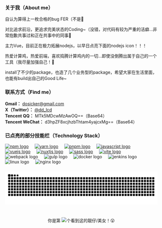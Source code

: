<!-- ## Hello there！ 👋 -->
### 关于我（About me）
自认为算得上一枚合格的bug FER（不是🤣 <br /> 

对比追求前沿，更追求完美状态的Coding~（没错，对代码有较为严重的洁癖...非常抱歉共事过和正在共事中的同事🙏 <br />

主力Vue，目前正在极力拓展nodejs，以早日点亮下面的nodejs icon！！！ <br />

热爱计算鸡，热爱前端，喜欢捣腾计算鸡内的一切...即使没倒腾出属于自己的一个工具（我尽量加强自己！🤡 <br />

install了不少的package，也造了几个业务型的package，希望大家在生活里面，也能有build出自己的Good Life~

<!-- “The Life” program is being build… -->


### 联系方式（Find me）
**Gmail：** <dosicker@gmail.com> <br />
**X（Twitter）：** [@dd_lcd](https://x.com/dd_lcd) <br />
**Tencent QQ：** MTk5MDcwMzAwOQ==（Base64） <br />
**Tencent WeChat：** d3hpZF8xcjhzbThtam4yajcxMg==（Base64） <br />


### 已点亮的部分技能栏（Technology Stack）

<div align="left">
  <a href="https://www.npmjs.com" title="npmjs" style="display: inline-block;width: auto;"><img src="https://skillicons.dev/icons?i=npm" alt="npm logo" /></a>
  <img width="12" />
  <a href="https://classic.yarnpkg.com/en/" title="yarn" style="display: inline-block;width: auto;"><img src="https://skillicons.dev/icons?i=yarn" alt="yarn logo" /></a>
  <img width="12" />
  <a href="https://pnpm.io" title="pnpm"><img src="https://skillicons.dev/icons?i=pnpm" height="40" alt="pnpm logo" /></a>
  <img width="12" />
  <a href="https://developer.mozilla.org/en-US/docs/Web/JavaScript" title="JavaScript"><img src="https://skillicons.dev/icons?i=js" height="40" alt="javascript logo" /></a>
  <img width="12" />
  <a href="https://cn.vuejs.org" title="Vue.js"><img src="https://skillicons.dev/icons?i=vue" height="40" alt="vuejs logo" /></a>
  <img width="12" />
  <a href="https://nuxt.com" title="nuxtjs"><img src="https://skillicons.dev/icons?i=nuxtjs" height="40" alt="nuxtjs logo" /></a>
  <img width="12" />
  <a href="https://sass-lang.com" title="sass"><img src="https://skillicons.dev/icons?i=sass" height="40" alt="sass logo" /></a>
  <img width="12" />
  <a href="https://vitejs.dev" title="Vite"><img src="https://skillicons.dev/icons?i=vite" height="40" alt="vite logo" /></a>
  <img width="12" />
  <img src="https://skillicons.dev/icons?i=webpack" height="40" alt="webpack logo" />
  <img width="12" />
  <img src="https://skillicons.dev/icons?i=gulp" height="40" alt="gulp logo" />
  <img width="12" />
  <img src="https://skillicons.dev/icons?i=docker" height="40" alt="docker logo" />
  <img width="12" />
  <img src="https://skillicons.dev/icons?i=jenkins" height="40" alt="jenkins logo" />
  <img width="12" />
  <img src="https://skillicons.dev/icons?i=linux" height="40" alt="linux logo" />
  <img width="12" />
  <img src="https://skillicons.dev/icons?i=nginx" height="40" alt="nginx logo" />
</div>

<!--
![TypeScript](https://img.shields.io/badge/TypeScript-3178C6?logo=typescript&logoColor=fff&style=flat)
<a href="https://nodejs.org" title="Node.js"><img src="https://img.shields.io/badge/Node.js-339933?logo=nodedotjs&logoColor=fff&style=flat" /></a>
![React.js](https://img.shields.io/badge/React-61DAFB?logo=react&logoColor=fff&style=flat)
![Unocss](https://img.shields.io/badge/Unocss-333333?logo=unocss&logoColor=fff&style=flat)
![Nest](https://img.shields.io/badge/Nest-E0234E?logo=nestjs&logoColor=fff&style=flat)
![Rust](https://img.shields.io/badge/Rust-000000?logo=rust&logoColor=fff&style=flat)
<a href="https://" title=""><img src="https://skillicons.dev/icons?i=git" height="40" alt="git logo" /></a>
-->

### 

<img src="https://raw.githubusercontent.com/dosicker/dosicker/output/snake.svg" alt="Snake animation" />

###

<br />

<div align="center">
  你是第 <img src="https://profile-counter.glitch.me/dosicker/count.svg?" />个看到这的靓仔/美女！😮
</div>
